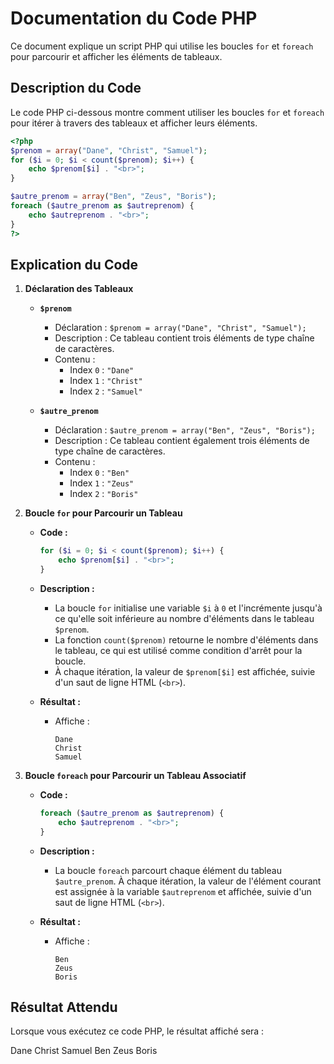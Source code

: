 # Documentation du Code PHP

Ce document explique un script PHP qui utilise les boucles `for` et `foreach` pour parcourir et afficher les éléments de tableaux.

## Description du Code

Le code PHP ci-dessous montre comment utiliser les boucles `for` et `foreach` pour itérer à travers des tableaux et afficher leurs éléments.

```php
<?php
$prenom = array("Dane", "Christ", "Samuel");
for ($i = 0; $i < count($prenom); $i++) {
    echo $prenom[$i] . "<br>";
}

$autre_prenom = array("Ben", "Zeus", "Boris");
foreach ($autre_prenom as $autreprenom) {
    echo $autreprenom . "<br>";
}
?>
```

## Explication du Code

1. **Déclaration des Tableaux**

   - **`$prenom`**
     - Déclaration : `$prenom = array("Dane", "Christ", "Samuel");`
     - Description : Ce tableau contient trois éléments de type chaîne de caractères.
     - Contenu :
       - Index `0` : `"Dane"`
       - Index `1` : `"Christ"`
       - Index `2` : `"Samuel"`

   - **`$autre_prenom`**
     - Déclaration : `$autre_prenom = array("Ben", "Zeus", "Boris");`
     - Description : Ce tableau contient également trois éléments de type chaîne de caractères.
     - Contenu :
       - Index `0` : `"Ben"`
       - Index `1` : `"Zeus"`
       - Index `2` : `"Boris"`

2. **Boucle `for` pour Parcourir un Tableau**

   - **Code :**
     ```php
     for ($i = 0; $i < count($prenom); $i++) {
         echo $prenom[$i] . "<br>";
     }
     ```
   - **Description :**
     - La boucle `for` initialise une variable `$i` à `0` et l'incrémente jusqu'à ce qu'elle soit inférieure au nombre d'éléments dans le tableau `$prenom`.
     - La fonction `count($prenom)` retourne le nombre d'éléments dans le tableau, ce qui est utilisé comme condition d'arrêt pour la boucle.
     - À chaque itération, la valeur de `$prenom[$i]` est affichée, suivie d'un saut de ligne HTML (`<br>`).

   - **Résultat :**
     - Affiche :
       ```
       Dane
       Christ
       Samuel
       ```

3. **Boucle `foreach` pour Parcourir un Tableau Associatif**

   - **Code :**
     ```php
     foreach ($autre_prenom as $autreprenom) {
         echo $autreprenom . "<br>";
     }
     ```
   - **Description :**
     - La boucle `foreach` parcourt chaque élément du tableau `$autre_prenom`. À chaque itération, la valeur de l'élément courant est assignée à la variable `$autreprenom` et affichée, suivie d'un saut de ligne HTML (`<br>`).

   - **Résultat :**
     - Affiche :
       ```
       Ben
       Zeus
       Boris
       ```

## Résultat Attendu

Lorsque vous exécutez ce code PHP, le résultat affiché sera :

Dane
Christ
Samuel
Ben
Zeus
Boris

